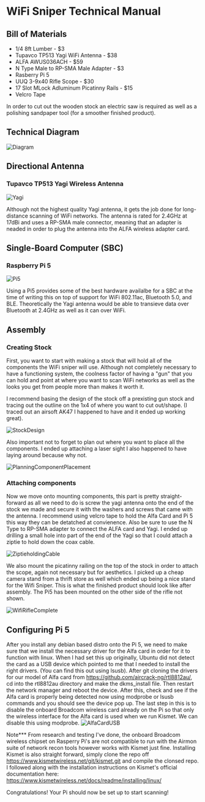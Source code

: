 # WiFi Sniper Technical Manual 


## Bill of Materials
+ 1/4 8ft Lumber - $3
+ Tupavco TP513 Yagi WiFi Antenna - $38
+ ALFA AWUS036ACH - $59
+ N Type Male to RP-SMA Male Adapter - $3
+ Rasberry Pi 5
+ UUQ 3-9x40 Rifle Scope - $30
+ 17 Slot MLock Adluminum Picatinny Rails - $15
+ Velcro Tape 

In order to cut out the wooden stock an electric saw is required as well as a polishing sandpaper tool (for a smoother finished product). 

## Technical Diagram

![Diagram](https://github.com/Fr3shShr3k/WiFi-Sniper---How-To-Guide/blob/1f50a49ccd2e0ca56c4c5e3fd2158f88cb9bfdbb/assets/images/WifiSniperDiagram.drawio%20(1).png)
## Directional Antenna 
### Tupavco TP513 Yagi Wireless Antenna
![Yagi](https://github.com/Fr3shShr3k/WiFi-Sniper---How-To-Guide/blob/ebd481694265777bed3a50f01a09e7634009a165/assets/images/TupavcoYagi.jpg)

Although not the highest quality Yagi antenna, it gets the job done for long-distance scanning of WiFi networks. The antenna is rated for 2.4GHz at 17dBi and uses a RP-SMA male connector, meaning that an adapter is neaded in order to plug the antenna into the ALFA wireless adapter card. 


## Single-Board Computer (SBC) 
### Raspberry Pi 5
![Pi5](https://github.com/Fr3shShr3k/WiFi-Sniper---How-To-Guide/blob/9f59b038df7b430eb68764c86c08dc3283c858b5/assets/images/Pi5.jpg)

Using a Pi5 provides some of the best hardware availalbe for a SBC at the time of writing this on top of support for WiFi 802.11ac, Bluetooth 5.0, and BLE. Theoretically the Yagi antenna would be able to transieve data over Bluetooth at 2.4GHz as well as it can over WiFi. 
## Assembly 

### Creating Stock
First, you want to start with making a stock that will hold all of the components the WiFi sniper will use. Although not completely necessary to have a functioning system, the coolness factor of having a "gun" that you can hold and point at where you want to scan WiFi networks as well as the looks you get from people more than makes it worth it. 


I recommend basing the design of the stock off a prexisting gun stock and tracing out the outline on the 1x4 of where you want to cut out/shape. (I traced out an airsoft AK47 I happened to have and it ended up working great).

![StockDesign](https://github.com/Fr3shShr3k/WiFi-Sniper---How-To-Guide/blob/ace5553f0f41e2b0164581cd79f412cfcd706c30/assets/images/AkStockDesign.jpg)

Also important not to forget to plan out where you want to place all the components. I ended up attaching a laser sight I also happened to have laying around because why not.  

![PlanningComponentPlacement](https://github.com/Fr3shShr3k/WiFi-Sniper---How-To-Guide/blob/1f409d3b568f9adaa2a256e2a30852c40965386a/assets/images/WifiSniper_Components.jpg)
### Attaching components
Now we move onto mounting components, this part is pretty straight-forward as all we need to do is screw the yagi antenna onto the end of the stock we made and secure it with the washers and screws that came with the antenna. I recommend using velcro tape to hold the Alfa Card and Pi 5 this way they can be detatched at convienence. Also be sure to use the N Type to RP-SMA adapter to connect the ALFA card and Yagi. I ended up drilling a small hole into part of the end of the Yagi so that I could attach a ziptie to hold down the coax cable. 

![ZiptieholdingCable](https://github.com/Fr3shShr3k/WiFi-Sniper---How-To-Guide/blob/64c0674c36f1408faa104cc21f8c53182b26df36/assets/images/20250414_004224.jpg)

We also mount the picatinny railing on the top of the stock in order to attach the scope, again not necessary but for aesthetics. I picked up a cheap camera stand from a thrift store as well which ended up being a nice stand for the Wifi Sniper. This is what the finished product should look like after assembly. The Pi5 has been mounted on the other side of the rifle not shown.

![WifiRifleComplete](https://github.com/Fr3shShr3k/WiFi-Sniper---How-To-Guide/blob/e1d926227065981ccc4211b678de5f6d185f1799/assets/images/finishedprod.jpg)

## Configuring Pi 5 
After you install any debian based distro onto the Pi 5, we need to make sure that we install the necessary driver for the Alfa card in order for it to function with linux. When I had set this up originally, Ubuntu did not detect the card as a USB device which pointed to me that I needed to install the right drivers. (You can find this out using lsusb). After git cloning the drivers for our model of Alfa card from https://github.com/aircrack-ng/rtl8812au/, cd into the rtl8812au directory and make the dkms_install file. Then restart the network manager and reboot the device. After this, check and see if the Alfa card is properly being detected now using modprobe or lsusb commands and you should see the device pop up. The last step in this is to disable the onboard Broadcom wireless card already on the Pi so that only the wireless interface for the Alfa card is used when we run Kismet. We can disable this using modprobe. 
![AlfaCardUSB]()

Note*** From research and testing I've done, the onboard Broadcom wireless chipset on Rasperry Pi's are not compatible to run with the Airmon suite of network recon tools however works with Kismet just fine. 
Installing Kismet is also straight forward, simply clone the repo off https://www.kismetwireless.net/git/kismet.git and compile the clonsed repo. I followed along with the installation instructions on Kismet's official documentation here: https://www.kismetwireless.net/docs/readme/installing/linux/

Congratulations! Your Pi should now be set up to start scanning! 

